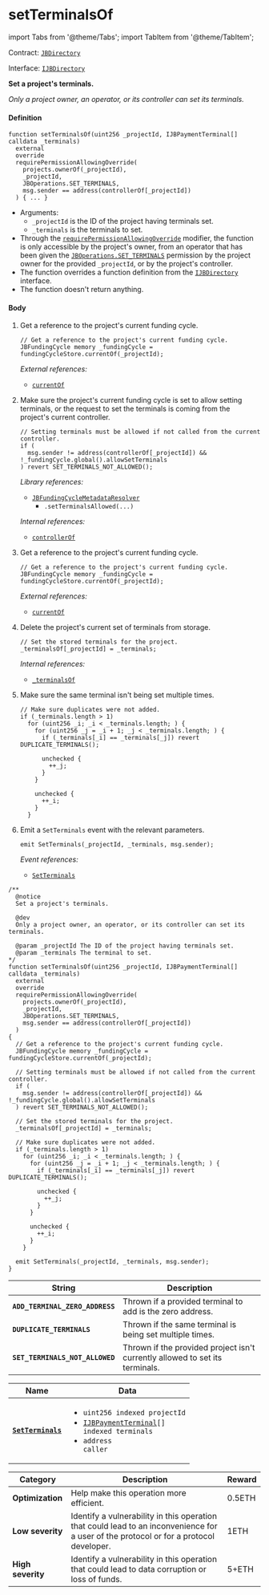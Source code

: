 # setTerminalsOf

import Tabs from '@theme/Tabs';
import TabItem from '@theme/TabItem';

Contract: [`JBDirectory`](/docs/dev/v3/api/contracts/jbdirectory/README.md)​‌

Interface: [`IJBDirectory`](/docs/dev/v3/api/interfaces/ijbdirectory.md)

<Tabs>
<TabItem value="Step by step" label="Step by step">

**Set a project's terminals.**

_Only a project owner, an operator, or its controller can set its terminals._

#### Definition

```
function setTerminalsOf(uint256 _projectId, IJBPaymentTerminal[] calldata _terminals)
  external
  override
  requirePermissionAllowingOverride(
    projects.ownerOf(_projectId),
    _projectId,
    JBOperations.SET_TERMINALS,
    msg.sender == address(controllerOf[_projectId])
  ) { ... }
```

* Arguments:
  * `_projectId` is the ID of the project having terminals set.
  * `_terminals` is the terminals to set.
* Through the [`requirePermissionAllowingOverride`](/docs/dev/v3/api/contracts/or-abstract/jboperatable/modifiers/requirepermissionallowingoverride.md) modifier, the function is only accessible by the project's owner, from an operator that has been given the [`JBOperations.SET_TERMINALS`](/docs/dev/v3/api/libraries/jboperations.md) permission by the project owner for the provided `_projectId`, or by the project's controller.
* The function overrides a function definition from the [`IJBDirectory`](/docs/dev/v3/api/interfaces/ijbdirectory.md) interface.
* The function doesn't return anything.

#### Body

1.  Get a reference to the project's current funding cycle.

    ```
    // Get a reference to the project's current funding cycle.
    JBFundingCycle memory _fundingCycle = fundingCycleStore.currentOf(_projectId);
    ```

    _External references:_

    * [`currentOf`](/docs/dev/v3/api/contracts/jbfundingcyclestore/read/currentof.md)

2.  Make sure the project's current funding cycle is set to allow setting terminals, or the request to set the terminals is coming from the project's current controller.

    ```
    // Setting terminals must be allowed if not called from the current controller.
    if (
      msg.sender != address(controllerOf[_projectId]) && !_fundingCycle.global().allowSetTerminals
    ) revert SET_TERMINALS_NOT_ALLOWED();
    ```

    _Library references:_

    * [`JBFundingCycleMetadataResolver`](/docs/dev/v3/api/libraries/jbfundingcyclemetadataresolver.md)
      * `.setTerminalsAllowed(...)`

    _Internal references:_

    * [`controllerOf`](/docs/dev/v3/api/contracts/jbdirectory/properties/controllerof.md)

3.  Get a reference to the project's current funding cycle.

    ```
    // Get a reference to the project's current funding cycle.
    JBFundingCycle memory _fundingCycle = fundingCycleStore.currentOf(_projectId);
    ```

    _External references:_

    * [`currentOf`](/docs/dev/v3/api/contracts/jbfundingcyclestore/read/currentof.md)

4.  Delete the project's current set of terminals from storage.

    ```
    // Set the stored terminals for the project.
    _terminalsOf[_projectId] = _terminals;
    ```

    _Internal references:_

    * [`_terminalsOf`](/docs/dev/v3/api/contracts/jbdirectory/properties/-_terminalsof.md)

5.  Make sure the same terminal isn't being set multiple times.
    ```
    // Make sure duplicates were not added.
    if (_terminals.length > 1)
      for (uint256 _i; _i < _terminals.length; ) {
        for (uint256 _j = _i + 1; _j < _terminals.length; ) {
          if (_terminals[_i] == _terminals[_j]) revert DUPLICATE_TERMINALS();

          unchecked {
            ++_j;
          }
        }

        unchecked {
          ++_i;
        }
      }
    ```

6.  Emit a `SetTerminals` event with the relevant parameters.

    ```
    emit SetTerminals(_projectId, _terminals, msg.sender);
    ```

    _Event references:_

    * [`SetTerminals`](/docs/dev/v3/api/contracts/jbdirectory/events/setterminals.md)

</TabItem>

<TabItem value="Code" label="Code">

```
/**
  @notice
  Set a project's terminals.

  @dev
  Only a project owner, an operator, or its controller can set its terminals.

  @param _projectId The ID of the project having terminals set.
  @param _terminals The terminal to set.
*/
function setTerminalsOf(uint256 _projectId, IJBPaymentTerminal[] calldata _terminals)
  external
  override
  requirePermissionAllowingOverride(
    projects.ownerOf(_projectId),
    _projectId,
    JBOperations.SET_TERMINALS,
    msg.sender == address(controllerOf[_projectId])
  )
{
  // Get a reference to the project's current funding cycle.
  JBFundingCycle memory _fundingCycle = fundingCycleStore.currentOf(_projectId);

  // Setting terminals must be allowed if not called from the current controller.
  if (
    msg.sender != address(controllerOf[_projectId]) && !_fundingCycle.global().allowSetTerminals
  ) revert SET_TERMINALS_NOT_ALLOWED();

  // Set the stored terminals for the project.
  _terminalsOf[_projectId] = _terminals;

  // Make sure duplicates were not added.
  if (_terminals.length > 1)
    for (uint256 _i; _i < _terminals.length; ) {
      for (uint256 _j = _i + 1; _j < _terminals.length; ) {
        if (_terminals[_i] == _terminals[_j]) revert DUPLICATE_TERMINALS();

        unchecked {
          ++_j;
        }
      }

      unchecked {
        ++_i;
      }
    }

  emit SetTerminals(_projectId, _terminals, msg.sender);
}
```

</TabItem>

<TabItem value="Errors" label="Errors">

| String                          | Description                                               |
| ------------------------------- | --------------------------------------------------------- |
| **`ADD_TERMINAL_ZERO_ADDRESS`** | Thrown if a provided terminal to add is the zero address. |
| **`DUPLICATE_TERMINALS`** | Thrown if the same terminal is being set multiple times. |
| **`SET_TERMINALS_NOT_ALLOWED`**          | Thrown if the provided project isn't currently allowed to set its terminals.                |

</TabItem>

<TabItem value="Events" label="Events">

| Name                                                                          | Data                                                                                          |
| ----------------------------------------------------------------------------- | --------------------------------------------------------------------------------------------- |
| [**`SetTerminals`**](/docs/dev/v3/api/contracts/jbdirectory/events/setterminals.md)         | <ul><li><code>uint256 indexed projectId</code></li><li><code>[IJBPaymentTerminal](/docs/dev/v3/api/interfaces/ijbpaymentterminal.md)[] indexed terminals</code></li><li><code>address caller</code></li></ul>                                            |

</TabItem>


<TabItem value="Bug bounty" label="Bug bounty">

| Category          | Description                                                                                                                            | Reward |
| ----------------- | -------------------------------------------------------------------------------------------------------------------------------------- | ------ |
| **Optimization**  | Help make this operation more efficient.                                                                                               | 0.5ETH |
| **Low severity**  | Identify a vulnerability in this operation that could lead to an inconvenience for a user of the protocol or for a protocol developer. | 1ETH   |
| **High severity** | Identify a vulnerability in this operation that could lead to data corruption or loss of funds.                                        | 5+ETH  |

</TabItem>
</Tabs>
